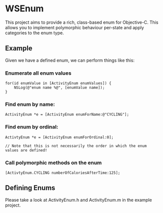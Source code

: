 # WSEnum

This project aims to provide a rich, class-based enum for Objective-C.  This allows you to implement polymorphic behaviour per-state and apply categories to the enum type.

## Example

Given we have a defined enum, we can perform things like this:

### Enumerate all enum values

	for(id enumValue in [ActivityEnum enumValues]) {
		NSLog(@"enum name %@", [enumValue name]);
	}

### Find enum by name:

	ActivityEnum *e = [ActivityEnum enumForName:@"CYCLING"];

### Find enum by ordinal: 	

	ActivtyEnum *e = [ActivityEnum enumForOrdinal:0];

	// Note that this is not necessarily the order in which the enum values are defined!

### Call polymorphic methods on the enum

	[ActivtyEnum.CYCLING numberOfCaloriesAfterTime:125];


## Defining Enums

Please take a look at ActivityEnum.h and ActivityEnum.m in the example project.
